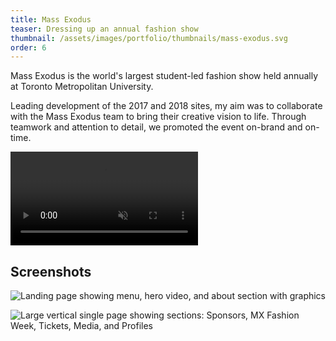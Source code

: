 ```yaml
---
title: Mass Exodus
teaser: Dressing up an annual fashion show
thumbnail: /assets/images/portfolio/thumbnails/mass-exodus.svg
order: 6
---
```


Mass Exodus is the world's largest student-led fashion show held annually at Toronto Metropolitan University.

Leading development of the 2017 and 2018 sites, my aim was to collaborate with the Mass Exodus team to bring their creative vision to life. Through teamwork and attention to detail, we promoted the event on-brand and on-time.

<video autoplay muted loop playsinline>
    <source src="/assets/videos/mass-exodus-demo.mp4" type="video/mp4">
</video>

## Screenshots

![Landing page showing menu, hero video, and about section with graphics](/assets/images/portfolio/mass-exodus-1.png)

![Large vertical single page showing sections: Sponsors, MX Fashion Week, Tickets, Media, and Profiles](/assets/images/portfolio/mass-exodus-2.png)
